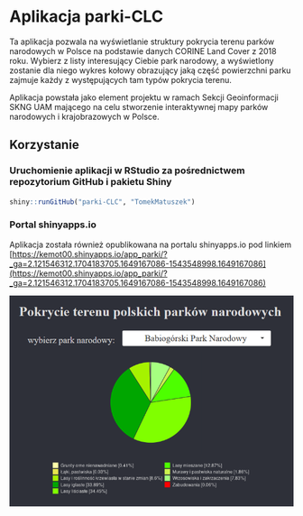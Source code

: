 # Aplikacja parki-CLC

Ta aplikacja pozwala na wyświetlanie struktury pokrycia terenu parków narodowych w Polsce na podstawie danych CORINE Land Cover z 2018 roku.
Wybierz z listy interesujący Ciebie park narodowy, a wyświetlony zostanie dla niego wykres kołowy obrazujący jaką część powierzchni parku zajmuje każdy z występujących tam typów pokrycia terenu.

Aplikacja powstała jako element projektu w ramach Sekcji Geoinformacji SKNG UAM mającego na celu stworzenie interaktywnej mapy parków narodowych i krajobrazowych w Polsce.

## Korzystanie

### Uruchomienie aplikacji w RStudio za pośrednictwem repozytorium GitHub i pakietu Shiny
```r
shiny::runGitHub("parki-CLC", "TomekMatuszek")
```

### Portal shinyapps.io

Aplikacja została również opublikowana na portalu shinyapps.io pod linkiem [https://kemot00.shinyapps.io/app_parki/?_ga=2.121546312.1704183705.1649167086-1543548998.1649167086](https://kemot00.shinyapps.io/app_parki/?_ga=2.121546312.1704183705.1649167086-1543548998.1649167086)

![screen](screen.png)
